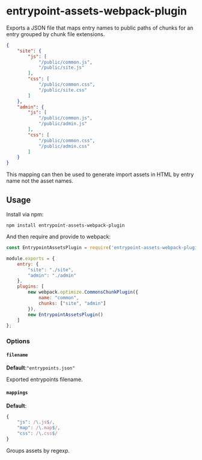 # entrypoint-assets-webpack-plugin

Exports a JSON file that maps entry names to public paths of chunks for an entry grouped by chunk file extensions.
```json
{
    "site": {
        "js": [
            "/public/common.js",
            "/public/site.js"
        ],
        "css": [
            "/public/common.css",
            "/public/site.css"
        ]
    },
    "admin": {
        "js": [
            "/public/common.js",
            "/public/admin.js"
        ],
        "css": [
            "/public/common.css",
            "/public/admin.css"
        ]
    }
}
```

This mapping can then be used to generate import assets in HTML by entry name not the asset names.


## Usage

Install via npm:

```shell
npm install entrypoint-assets-webpack-plugin
```

And then require and provide to webpack:

```javascript
const EntrypointAssetsPlugin = require('entrypoint-assets-webpack-plugin');

module.exports = {
    entry: {
        "site": "./site",
        "admin": "./admin"
    },
    plugins: [
        new webpack.optimize.CommonsChunkPlugin({
            name: "common",
            chunks: ["site", "admin"]
        }),
        new EntrypointAssetsPlugin()
    ]
};
```

### Options

#### `filename`
**Default**:`"entrypoints.json"`

Exported entrypoints filename.

#### `mappings`
**Default**:
```js
{
    "js": /\.js$/,
    "map": /\.map$/,
    "css": /\.css$/
}
```
Groups assets by regexp.